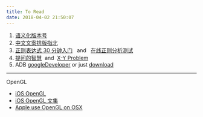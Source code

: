 ```yaml
---
title: To Read
date: 2018-04-02 21:50:07
---
```


1. [语义化版本号](https://semver.org/lang/zh-CN/)
2. [中文文案排版指北](https://github.com/sparanoid/chinese-copywriting-guidelines)
3. [正则表达式 30 分钟入门](http://deerchao.net/tutorials/regex/regex.htm) &nbsp; and &nbsp;  [在线正则分析测试](http://www.regexr.com)
5. [提问的智慧](https://github.com/ruby-china/How-To-Ask-Questions-The-Smart-Way/blob/master/README-zh_CN.md) &nbsp;and&nbsp;  [X-Y Problem](https://coolshell.cn/articles/10804.html)
6. ADB [googleDeveloper](https://developer.android.com/studio/releases/platform-tools.html) or just [download](https://dl.google.com/android/repository/platform-tools-latest-darwin.zip)

---

OpenGL 

  * [iOS OpenGL](http://www.jianshu.com/p/1193b98634a2)
  * [iOS OpenGL 文集](http://www.jianshu.com/nb/2135411)
  * [Apple use OpenGL on OSX](https://developer.apple.com/library/prerelease/content/documentation/GraphicsImaging/Conceptual/OpenGL-MacProgGuide/opengl_offscreen/opengl_offscreen.html#//apple_ref/doc/uid/TP40001987-CH403-SW3)




